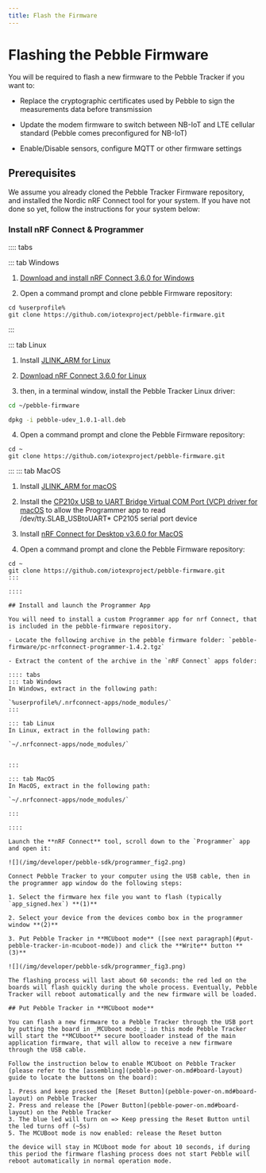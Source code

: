 ```yaml
---
title: Flash the Firmware
---
```


# Flashing the Pebble Firmware

You will be required to flash a new firmware to the Pebble Tracker if you want to:

- Replace the cryptographic certificates used by Pebble to sign the measurements data before transmission

- Update the modem firmware to switch between NB-IoT and LTE cellular standard (Pebble comes preconfigured for NB-IoT)

- Enable/Disable sensors, configure MQTT or other firmware settings

## Prerequisites

We assume you already cloned the Pebble Tracker Firmware repository, and installed the Nordic nRF Connect tool for your system. If you have not done so yet, follow the instructions for your system below:

### Install nRF Connect & Programmer

:::: tabs

::: tab Windows

1. [Download and install nRF Connect 3.6.0 for Windows](https://www.nordicsemi.com/-/media/Software-and-other-downloads/Desktop-software/nRF-Connect-for-Desktop/3-6-0/nrfconnectsetup360ia32.exe)

2. Open a command prompt and clone pebble Firmware repository:

```
cd %userprofile%
git clone https://github.com/iotexproject/pebble-firmware.git
```

:::

::: tab Linux

1. Install [JLINK_ARM for Linux](https://www.segger.com/downloads/jlink/#J-LinkSoftwareAndDocumentationPack)

2. [Download nRF Connect 3.6.0 for Linux](https://www.nordicsemi.com/-/media/Software-and-other-downloads/Desktop-software/nRF-Connect-for-Desktop/3-6-0/nrfconnect360x8664.AppImage)

3. then, in a terminal window, install the Pebble Tracker Linux driver:

```sh
cd ~/pebble-firmware

dpkg -i pebble-udev_1.0.1-all.deb
```

4. Open a command prompt and clone the Pebble Firmware repository:

```
cd ~
git clone https://github.com/iotexproject/pebble-firmware.git
```

:::
::: tab MacOS

1. Install [JLINK_ARM for macOS](https://www.segger.com/downloads/jlink/#J-LinkSoftwareAndDocumentationPack)

2. Install the [CP210x USB to UART Bridge Virtual COM Port (VCP) driver for macOS](https://www.silabs.com/products/development-tools/software/usb-to-uart-bridge-vcp-drivers) to allow the Programmer app to read /dev/tty.SLAB_USBtoUART\* CP2105 serial port device

3. Install [nRF Connect for Desktop v3.6.0 for MacOS](https://www.nordicsemi.com/-/media/Software-and-other-downloads/Desktop-software/nRF-Connect-for-Desktop/3-6-0/nrfconnect360.dmg)

4. Open a command prompt and clone the Pebble Firmware repository:

```
cd ~
git clone https://github.com/iotexproject/pebble-firmware.git
:::

::::

## Install and launch the Programmer App

You will need to install a custom Programmer app for nrf Connect, that is included in the pebble-firmware repository.

- Locate the following archive in the pebble firmware folder: `pebble-firmware/pc-nrfconnect-programmer-1.4.2.tgz`

- Extract the content of the archive in the `nRF Connect` apps folder:

:::: tabs
::: tab Windows
In Windows, extract in the following path:

`%userprofile%/.nrfconnect-apps/node_modules/`
:::

::: tab Linux
In Linux, extract in the following path:

`~/.nrfconnect-apps/node_modules/`


:::

::: tab MacOS
In MacOS, extract in the following path:

`~/.nrfconnect-apps/node_modules/`

:::

::::

Launch the **nRF Connect** tool, scroll down to the `Programmer` app and open it:

![](/img/developer/pebble-sdk/programmer_fig2.png)

Connect Pebble Tracker to your computer using the USB cable, then in the programmer app window do the following steps:

1. Select the firmware hex file you want to flash (typically `app_signed.hex`) **(1)**

2. Select your device from the devices combo box in the programmer window **(2)**

3. Put Pebble Tracker in **MCUboot mode** ([see next paragraph](#put-pebble-tracker-in-mcuboot-mode)) and click the **Write** button **(3)**

![](/img/developer/pebble-sdk/programmer_fig3.png)

The flashing process will last about 60 seconds: the red led on the boards will flash quickly during the whole process. Eventually, Pebble Tracker will reboot automatically and the new firmware will be loaded.

## Put Pebble Tracker in **MCUboot mode**

You can flash a new firmware to a Pebble Tracker through the USB port by putting the board in _MCUboot mode_: in this mode Pebble Tracker will start the **MCUboot** secure bootloader instead of the main application firmware, that will allow to receive a new firmware through the USB cable.

Follow the instruction below to enable MCUboot on Pebble Tracker (please refer to the [assembling](pebble-power-on.md#board-layout) guide to locate the buttons on the board):

1. Press and keep pressed the [Reset Button](pebble-power-on.md#board-layout) on Pebble Tracker
2. Press and release the [Power Button](pebble-power-on.md#board-layout) on the Pebble Tracker
3. The blue led will turn on => Keep pressing the Reset Button until the led turns off (~5s)
5. The MCUBoot mode is now enabled: release the Reset button

the device will stay in MCUboot mode for about 10 seconds, if during this period the firmware flashing process does not start Pebble will reboot automatically in normal operation mode.
```
